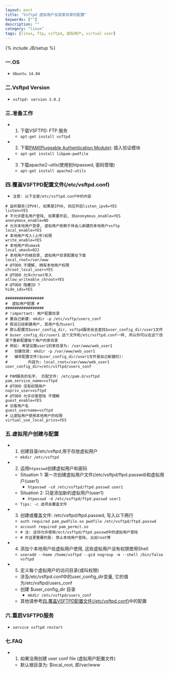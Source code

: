 ```yaml
---
layout: post
title: "Vsftpd 虚拟用户及其家目录的配置"
keywords: [""]
description: ""
category: "linux"
tags: [linux, ftp, vsftpd, 虚拟用户, virtual user]
---
```

{% include JB/setup %}

### 一.OS
* `Ubuntu 14.04`

### 二.Vsftpd Version
* `vsftpd: version 3.0.2`

### 三.准备工作
* 1. 下载VSFTPD: FTP 服务
    * `apt-get install vsftpd`
* 2. 下载[PAM(Pluggable Authentication Module)](http://www.ibm.com/developerworks/cn/linux/l-pam/index.html): 插入验证模块
    * `apt-get install libpam-pwdfile`
* 3. 下载apache2-utils(使用到htpasswd, 密码管理)
    * `apt-get install apache2-utils`

### 四.覆盖VSFTPD配置文件(/etc/vsftpd.conf)
* `注意: 以下全是/etc/vsftpd.conf中的内容`

```
# 监听服务(IPV4), 如果是IPV6, 则应开启listen_ipv6=YES
listen=YES
# 不允许匿名用户登陆, 如果要开启, 则anonymous_enable=YES
anonymous_enable=NO
# 允许本地用户登录, 虚拟用户依赖于待会儿新建的本地用户vsftp
local_enable=YES
# 本地用户写入(上传)权限
write_enable=YES
# 本地用户的umask
local_umask=022
# 本地用户的根目录, 虚拟用户目录配置在下面
local_root=/var/www
# @TODO 不理解, 拥有本地用户权限
chroot_local_user=YES
# @TODO 允许chroot写入
allow_writeable_chroot=YES
# @TODO 隐藏ID ?
hide_ids=YES

#################
#  虚拟用户配置 #
#################
# !important: 用户配置目录
# 要自己新建: mkdir -p /etc/vsftp/users_conf
# 假设已经新建用户, 其用户名为user1
# 那么配置完$user_config_dir, vsftpd服务会去查找$user_config_dir/user1文件
# $user_config_dir/user1 这个文件和/etc/vsftpd.conf一样, 所以你可以在这个目录下重新配置每个用户的家目录
# 例如: 希望设置user1的家目录为: /var/www/web_user1
#   创建目录: mkdir -p /var/www/web_user1 
#   编写配置文件($user_config_dir/user1文件是自己新建的):
#         内容为: local_root=/var/www/web_user1
user_config_dir=/etc/vsftpd/users_conf

# PAM服务的名字， 匹配文件: /etc/pam.d/vsftpd
pam_service_name=vsftpd
# @TODO 没有权限用户
nopriv_user=vsftpd
# @TODO 允许访客登陆 不理解
guest_enable=YES
# 访客用户名
guest_username=vsftpd
# 让虚拟用户使用本地用户的权限
virtual_use_local_privs=YES
```

### 五.虚拟用户创建与配置
* 1. 创建目录/etc/vsftpd,用于存放虚拟用户
    * `mkdir /etc/vsftpd`
* 2. 运用`htpasswd`创建虚拟用户和密码
    * Situation 1: 第一次创建虚拟用户文件(/etc/vsftpd/ftpd.passwd)和虚拟用户(user1)
        * `htpasswd -cd /etc/vsftpd/ftpd.passwd user1`
    * Situation 2: 只是添加新的虚拟用户(user1)
        * `htpasswd -d /etc/vsftpd/ftpd.passwd user1`
    * `Tips: -c 选项会覆盖文件`
* 3. 创建或覆盖文件: /etc/vsftpd/ftpd.passwd, 写入以下两行
    * `auth required pam_pwdfile.so pwdfile /etc/vsftpd/ftpd.passwd`
    * `account required pam_permit.so`
    * `# 注: 这将允许使用/ect/vsftpd/ftpd.passwd中的虚拟用户登陆`
    * `# 并且更重要的是: 禁止本地用户登陆, 比如root等`
* 4. 添加个本地用户给虚拟用户使用, 这些虚拟用户没有权限使用Shell
    * `useradd --home /home/vsftpd --gid nogroup -m --shell /bin/false vsftpd`
* 5. 定义每个虚拟用户的访问目录(或叫权限)
    * 涉及/etc/vsftpd.conf中的user_config_dir变量, 它的值为/etc/vsftpd/users_conf
    * 创建 $user_config_dir 目录
        * `mkdir /etc/vsftpd/users_conf`
    * 其他请参考[四.覆盖VSFTPD配置文件(/etc/vsftpd.conf)](#四.覆盖VSFTPD配置文件(/etc/vsftpd.conf))中的配置

### 六.重启VSFTPD服务
* `service vsftpd restart`

### 七.FAQ
* 1. 如果没用创建 user conf file (虚拟用户配置文件)
    * 默认根目录为: $local_root, 即/var/www
